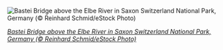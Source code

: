 
![Bastei Bridge above the Elbe River in Saxon Switzerland National Park, Germany (© Reinhard Schmid/eStock Photo)](https://cn.bing.com//th?id=OHR.ElbeBastei_EN-US2188074630_1920x1080.jpg&rf=LaDigue_1920x1080.jpg&pid=hp)

*[Bastei Bridge above the Elbe River in Saxon Switzerland National Park, Germany (© Reinhard Schmid/eStock Photo)](https://www.bing.com/search?q=bastei+bridge&FORM=hpcapt&filters=HpDate%3a%2220201215_0800%22)*
